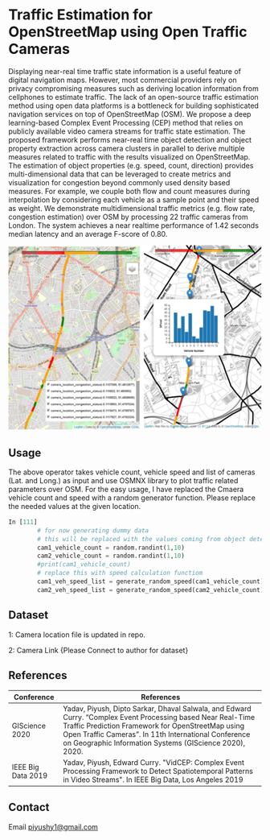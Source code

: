 # Traffic Estimation for OpenStreetMap using Open Traffic Cameras

Displaying near-real time traffic state information is a useful feature of digital navigation maps. However, most commercial providers rely on privacy compromising measures such as deriving location information from cellphones to estimate traffic. The lack of an open-source traffic estimation method using open data platforms is a bottleneck for building sophisticated navigation services on top of OpenStreetMap (OSM). We propose a deep learning-based Complex Event Processing (CEP) method that relies on publicly available video camera streams for traffic state estimation. The proposed framework performs near-real time object detection and object property extraction across camera clusters in parallel to derive multiple measures related to traffic with the results visualized on OpenStreetMap. The estimation of object properties (e.g. speed, count, direction) provides multi-dimensional data that can be leveraged to create metrics and visualization for congestion beyond commonly used density based measures. For example, we couple both flow and count measures during interpolation by considering each vehicle as a sample point and their speed as weight. We demonstrate  multidimensional traffic metrics (e.g. flow rate, congestion estimation) over OSM by processing 22 traffic cameras from London. The system achieves a near realtime performance of 1.42 seconds median latency and an average F-score of 0.80.

![Image of OSM](https://github.com/piyushy1/OSMTrafficEstimation/blob/master/Maps.svg)

## Usage
The above operator takes vehicle count, vehicle speed and list of cameras (Lat. and Long.) as input and use OSMNX library to plot traffic related parameters over OSM.
For the easy usage, I have replaced the Cmaera vehicle count and speed with a random generator function. Please replace the needed values at the given location.

```python
In [111]
        # for now generating dummy data
        # this will be replaced with the values coming from object detector function
        cam1_vehicle_count = random.randint(1,10)
        cam2_vehicle_count = random.randint(1,10)
        #print(cam1_vehicle_count)
        # replace this with speed calculation functiom
        cam1_veh_speed_list = generate_random_speed(cam1_vehicle_count)
        cam2_veh_speed_list = generate_random_speed(cam2_vehicle_count)
```

## Dataset
1: Camera location file is updated in repo.

2: Camera Link {Please Connect to author for dataset}


## References

Conference | References
------------ | -------------
GIScience 2020 | Yadav, Piyush, Dipto Sarkar, Dhaval Salwala, and Edward Curry. “Complex Event Processing based Near Real-Time Traffic Prediction Framework for OpenStreetMap using Open Traffic Cameras”. In 11th International Conference on Geographic Information Systems (GIScience 2020), 2020.
IEEE Big Data 2019 | Yadav, Piyush, Edward Curry. "VidCEP: Complex Event Processing Framework to Detect Spatiotemporal Patterns in Video Streams". In IEEE Big Data, Los Angeles 2019

## Contact
Email <piyushy1@gmail.com>
